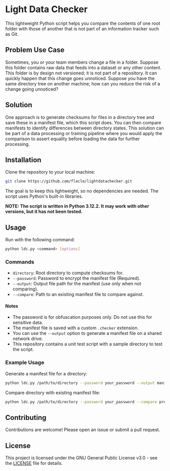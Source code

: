 # Light Data Checker

This lightweight Python script helps you compare the contents of one root folder with those of another that is not part of an information tracker such as Git.

## Problem Use Case

Sometimes, you or your team members change a file in a folder. Suppose this folder contains raw data that feeds into a dataset or any other content. This folder is by design not versioned; it is not part of a repository. It can quickly happen that this change goes unnoticed. Suppose you have the same directory tree on another machine; how can you reduce the risk of a change going unnoticed?

## Solution

One approach is to generate checksums for files in a directory tree and save these in a manifest file, which this script does. You can then compare manifests to identify differences between directory states. This solution can be part of a data processing or training pipeline where you would apply the comparison to assert equality before loading the data for further processing.

## Installation

Clone the repository to your local machine:

```bash
git clone https://github.com/flacle/lightdatachecker.git
```

The goal is to keep this lightweight, so no dependencies are needed. The script uses Python's built-in libraries.

**NOTE: The script is written in Python 3.12.2. It may work with other versions, but it has not been tested.**

## Usage

Run with the following command:

```bash
python ldc.py <command> [options]
```

### Commands

- `directory`: Root directory to compute checksums for.
- `--password`: Password to encrypt the manifest file (Required).
- `--output`: Output file path for the manifest (use only when not comparing).
- `--compare`: Path to an existing manifest file to compare against.

#### Notes

- The password is for obfuscation purposes only. Do not use this for sensitive data.
- The manifest file is saved with a custom `.checker` extension.
- You can use the `--output` option to generate a manifest file on a shared network drive.
- This repository contains a unit test script with a sample directory to test the script.

### Example Usage

Generate a manifest file for a directory:

```bash
python ldc.py /path/to/directory --password your_password --output manifest.checker
```

Compare directory with existing manifest file:

```bash
python ldc.py /path/to/directory --password your_password --compare previous_manifest.checker
```

## Contributing

Contributions are welcome! Please open an issue or submit a pull request.

## License

This project is licensed under the GNU General Public License v3.0 - see the [LICENSE](LICENSE) file for details.
```
